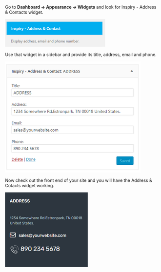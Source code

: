 Go to **Dashboard &rarr; Appearance &rarr; Widgets** and look for Inspiry - Address & Contacts widget.

![img](../img/address-contacts-widget.png)

Use that widget in a sidebar and provide its title, address, email and phone.

![img](../img/address-contacts-widget-sidebar.png)

Now check out the front end of your site and you will have the Address & Cotacts widget working.

![img](../img/address-contacts-widget-fornt.png)
